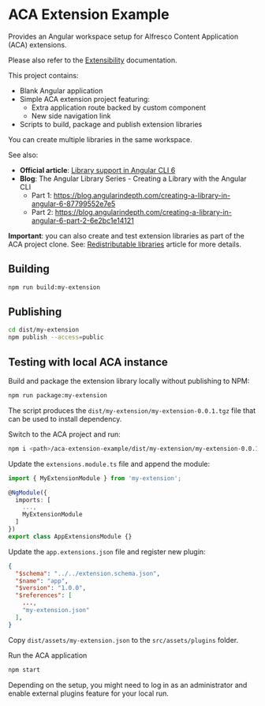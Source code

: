 # ACA Extension Example

Provides an Angular workspace setup for Alfresco Content Application (ACA) extensions.

Please also refer to the [Extensibility](https://alfresco.github.io/alfresco-content-app/#/extending) documentation.

This project contains:

- Blank Angular application
- Simple ACA extension project featuring:
  - Extra application route backed by custom component
  - New side navigation link
- Scripts to build, package and publish extension libraries

You can create multiple libraries in the same workspace.

See also:

- **Official article**: [Library support in Angular CLI 6](https://github.com/angular/angular-cli/wiki/stories-create-library#library-support-in-angular-cli-6)
- **Blog**: The Angular Library Series - Creating a Library with the Angular CLI
  - Part 1: https://blog.angularindepth.com/creating-a-library-in-angular-6-87799552e7e5
  - Part 2: https://blog.angularindepth.com/creating-a-library-in-angular-6-part-2-6e2bc1e14121

**Important**: you can also create and test extension libraries as part of the ACA project clone.
See: [Redistributable libraries](https://aca-dev-docs.netlify.com/#/extending?id=redistributable-libraries) article for more details.

## Building

```sh
npm run build:my-extension
```

## Publishing

```sh
cd dist/my-extension
npm publish --access=public
```

## Testing with local ACA instance

Build and package the extension library locally without publishing to NPM:

```sh
npm run package:my-extension
```

The script produces the `dist/my-extension/my-extension-0.0.1.tgz` file
that can be used to install dependency.

Switch to the ACA project and run:

```sh
npm i <path>/aca-extension-example/dist/my-extension/my-extension-0.0.1.tgz
```

Update the `extensions.module.ts` file and append the module:

```ts
import { MyExtensionModule } from 'my-extension';

@NgModule({
  imports: [
    ...,
    MyExtensionModule
  ]
})
export class AppExtensionsModule {}
```

Update the `app.extensions.json` file and register new plugin:

```json
{
  "$schema": "../../extension.schema.json",
  "$name": "app",
  "$version": "1.0.0",
  "$references": [
    ...,
    "my-extension.json"
  ],
}
```

Copy `dist/assets/my-extension.json` to the `src/assets/plugins` folder.

Run the ACA application

```sh
npm start
```

Depending on the setup, you might need to log in as an administrator
and enable external plugins feature for your local run.
